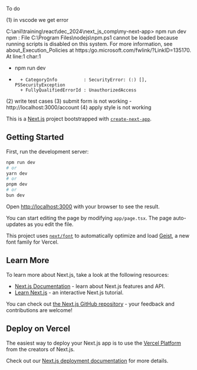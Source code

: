To do

(1) in vscode we get error 

C:\anil\training\react\dec_2024\next_js_comp\my-next-app> npm run dev
npm : File C:\Program Files\nodejs\npm.ps1 cannot be loaded because running scripts is disabled on this system. For more 
information, see about_Execution_Policies at https:/go.microsoft.com/fwlink/?LinkID=135170.
At line:1 char:1
+ npm run dev
+ ~~~
    + CategoryInfo          : SecurityError: (:) [], PSSecurityException
    + FullyQualifiedErrorId : UnauthorizedAccess

(2) write test cases
(3) submit form is not working - http://localhost:3000/account
(4) apply style is not working     



This is a [Next.js](https://nextjs.org) project bootstrapped with [`create-next-app`](https://nextjs.org/docs/app/api-reference/cli/create-next-app).

## Getting Started

First, run the development server:

```bash
npm run dev
# or
yarn dev
# or
pnpm dev
# or
bun dev
```

Open [http://localhost:3000](http://localhost:3000) with your browser to see the result.

You can start editing the page by modifying `app/page.tsx`. The page auto-updates as you edit the file.

This project uses [`next/font`](https://nextjs.org/docs/app/building-your-application/optimizing/fonts) to automatically optimize and load [Geist](https://vercel.com/font), a new font family for Vercel.

## Learn More

To learn more about Next.js, take a look at the following resources:

- [Next.js Documentation](https://nextjs.org/docs) - learn about Next.js features and API.
- [Learn Next.js](https://nextjs.org/learn) - an interactive Next.js tutorial.

You can check out [the Next.js GitHub repository](https://github.com/vercel/next.js) - your feedback and contributions are welcome!

## Deploy on Vercel

The easiest way to deploy your Next.js app is to use the [Vercel Platform](https://vercel.com/new?utm_medium=default-template&filter=next.js&utm_source=create-next-app&utm_campaign=create-next-app-readme) from the creators of Next.js.

Check out our [Next.js deployment documentation](https://nextjs.org/docs/app/building-your-application/deploying) for more details.
